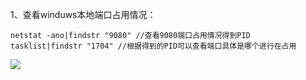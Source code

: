 1、查看winduws本地端口占用情况：

	netstat -ano|findstr "9080" //查看9080端口占用情况得到PID
	tasklist|findstr "1704" //根据得到的PID可以查看端口具体是哪个进行在占用
![](https://i.imgur.com/vM71mli.png)